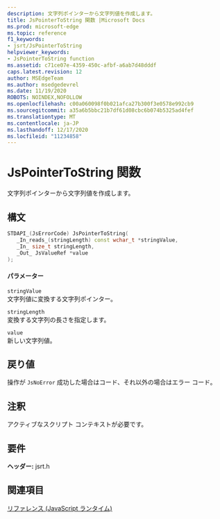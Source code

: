 ```yaml
---
description: 文字列ポインターから文字列値を作成します。
title: JsPointerToString 関数 |Microsoft Docs
ms.prod: microsoft-edge
ms.topic: reference
f1_keywords:
- jsrt/JsPointerToString
helpviewer_keywords:
- JsPointerToString function
ms.assetid: c71ce07e-4359-450c-afbf-a6ab7d48dddf
caps.latest.revision: 12
author: MSEdgeTeam
ms.author: msedgedevrel
ms.date: 11/19/2020
ROBOTS: NOINDEX,NOFOLLOW
ms.openlocfilehash: c00a060098f0b021afca27b300f3e0578e992cb9
ms.sourcegitcommit: a35a6b5bbc21b7df61d08cbc6b074b5325ad4fef
ms.translationtype: MT
ms.contentlocale: ja-JP
ms.lasthandoff: 12/17/2020
ms.locfileid: "11234858"
---
```

# JsPointerToString 関数

文字列ポインターから文字列値を作成します。  
  
## 構文  
  
```cpp  
STDAPI_(JsErrorCode) JsPointerToString(  
   _In_reads_(stringLength) const wchar_t *stringValue,  
   _In_ size_t stringLength,  
   _Out_ JsValueRef *value  
);  
```  
  
#### パラメーター  
 `stringValue`  
 文字列値に変換する文字列ポインター。  
  
 `stringLength`  
 変換する文字列の長さを指定します。  
  
 `value`  
 新しい文字列値。  
  
## 戻り値  
 操作が `JsNoError` 成功した場合はコード、それ以外の場合はエラー コード。  
  
## 注釈  
 アクティブなスクリプト コンテキストが必要です。  
  
## 要件  
 **ヘッダー:** jsrt.h  
  
## 関連項目  
 [リファレンス (JavaScript ランタイム)](../chakra-hosting/reference-javascript-runtime.md)
